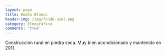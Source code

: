 ```yaml
---
layout: page
title: Bombo Blanco
header-img: /img/fondo-azul.png
category: Etnográfico
comments: 'true'
---
```



Construcción rural en piedra seca. Muy bien acondicionado y mantenido en 2011.
